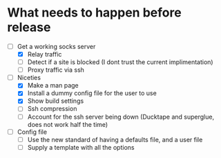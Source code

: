 # What needs to happen before release

- [ ] Get a working socks server
  - [x] Relay traffic
  - [ ] Detect if a site is blocked (I dont trust the current implimentation)
  - [ ] Proxy traffic via ssh
- [ ] Niceties
  - [x] Make a man page
  - [x] Install a dummy config file for the user to use
  - [x] Show build settings
  - [ ] Ssh compression
  - [ ] Account for the ssh server being down (Ducktape and superglue, does not work half the time)
- [ ] Config file
  - [ ] Use the new standard of having a defaults file, and a user file
  - [ ] Supply a template with all the options